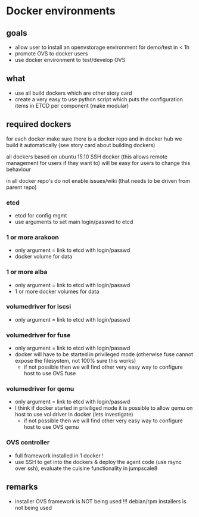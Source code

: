 # Docker environments

## goals

- allow user to install an openvstorage environment for demo/test in < 1h
- promote OVS to docker users
- use docker environment to test/develop OVS

## what

- use all build dockers which are other story card
- create a very easy to use python script which puts the configuration items in ETCD per component (make modular)

## required dockers

for each docker make sure there is a docker repo
and in docker hub we build it automatically (see story card about building dockers)

all dockers based on ubuntu 15.10 SSH docker (this allows remote management for users if they want to)
will be easy for users to change this behaviour

in all docker repo's do not enable issues/wiki (that needs to be driven from parent repo)

### etcd
- etcd for config mgmt
- use arguments to set main login/passwd to etcd

### 1 or more arakoon
- only argument = link to etcd with login/passwd
- docker volume for data

### 1 or more alba
- only argument = link to etcd with login/passwd
- 1 or more docker volumes for data

### volumedriver for iscsi
- only argument = link to etcd with login/passwd

### volumedriver for fuse
- only argument = link to etcd with login/passwd
- docker will have to be started in privileged mode (otherwise fuse cannot expose the filesystem, not 100% sure this works)
  - if not possible then we will find other very easy way to configure host to use OVS fuse
  
### volumedriver for qemu
- only argument = link to etcd with login/passwd
- I think if docker started in priviliged mode it is possible to allow qemu on host to use vol driver in docker (lets investigate)
  - if not possible then we will find other very easy way to configure host to use OVS qemu

### OVS controller
- full framework installed in 1 docker !
- use SSH to get into the dockers & deploy the agent code (use rsync over ssh), evaluate the cuisine functionality in jumpscale8

## remarks
- installer OVS framework is NOT being used !!! debian/rpm installers is not being used

